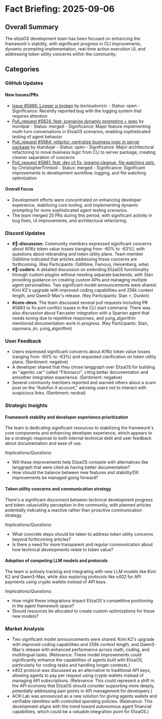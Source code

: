 # Fact Briefing: 2025-09-06

## Overall Summary
The elizaOS development team has been focused on enhancing the framework's stability, with significant progress in CLI improvements, dynamic prompting implementation, real-time action execution UI, and addressing token utility concerns within the community.

## Categories

### GitHub Updates

#### New Issues/PRs
- [Issue #5886: Logger is broken](https://github.com/elizaOS/eliza/issues/5886) by borisudovicic - Status: open - Significance: Recently reported bug with the logging system that requires attention
- [Pull_request #5824: feat: scenarios dynamic prompting + spec](https://github.com/elizaOS/eliza/pull/5824) by monilpat - Status: merged - Significance: Major feature implementing multi-turn conversations in ElizaOS scenarios, enabling sophisticated testing of agent behavior
- [Pull_request #5864: refactor: centralize business logic in server package](https://github.com/elizaOS/eliza/pull/5864) by standujar - Status: open - Significance: Major architectural refactoring to move business logic from CLI to server package, creating cleaner separation of concerns
- [Pull_request #5881: feat: dev cli fix, logging cleanup, file watching optz.](https://github.com/elizaOS/eliza/pull/5881) by ChristopherTrimboli - Status: merged - Significance: Significant improvements to development workflow, logging, and file watching optimization

#### Overall Focus
- Development efforts were concentrated on enhancing developer experience, stabilizing core tooling, and implementing dynamic prompting for more sophisticated agent testing scenarios.
- The team merged 25 PRs during this period, with significant activity in bug fixes, UI improvements, and architectural refactoring.

### Discord Updates
- **#💬-discussion:** Community members expressed significant concerns about AI16z token value losses (ranging from -60% to -63%), with questions about rebranding and token utility plans. Team member Odilitime indicated that articles addressing these concerns are forthcoming. (Key Participants: Odilitime, Famous, Heisenberg, edw)
- **#💬-coders:** A detailed discussion on extending ElizaOS functionality through custom plugins without needing separate backends, with Stan providing guidance on creating custom APIs and managing multiple agent personalities. Two significant model announcements were shared: Kimi K2's upgrade with improved coding capabilities and 256k context length, and Qwen3-Max's release. (Key Participants: Stan ⚡, Dunkin)
- **#core-devs:** The team discussed several pull requests including PR #5883 to fix port conflict issues in the CLI start command. There was also discussion about Farcaster integration with a Spartan agent that needs tuning due to repetitive responses, and yung_algorithm mentioned documentation work in progress. (Key Participants: Stan, sayonara, jin, yung_algorithm)

### User Feedback
- Users expressed significant concerns about AI16z token value losses (ranging from -60% to -63%) and requested clarification on token utility plans. (Sentiment: negative)
- A developer shared that they chose langgraph over ElizaOS for building an "agentic car" called "Fibonacci", citing better documentation and smoother integration experience. (Sentiment: negative)
- Several community members reported and warned others about a scam post on the "Autofun X account," advising users not to interact with suspicious links. (Sentiment: neutral)

### Strategic Insights

#### Framework stability and developer experience prioritization
The team is dedicating significant resources to stabilizing the framework's core components and enhancing developer experience, which appears to be a strategic response to both internal technical debt and user feedback about documentation and ease of use.

*Implications/Questions:*
  - Will these improvements help ElizaOS compete with alternatives like langgraph that were cited as having better documentation?
  - How should the balance between new features and stability/DX improvements be managed going forward?

#### Token utility concerns and communication strategy
There's a significant disconnect between technical development progress and token value/utility perception in the community, with planned articles potentially indicating a reactive rather than proactive communication strategy.

*Implications/Questions:*
  - What concrete steps should be taken to address token utility concerns beyond forthcoming articles?
  - Is there a need for more transparent and regular communication about how technical developments relate to token value?

#### Adoption of competing LLM models and protocols
The team is actively tracking and integrating with new LLM models like Kimi K2 and Qwen3-Max, while also exploring protocols like x402 for API payments using crypto wallets instead of API keys.

*Implications/Questions:*
  - How might these integrations impact ElizaOS's competitive positioning in the agent framework space?
  - Should resources be allocated to create custom optimizations for these new models?

### Market Analysis
- Two significant model announcements were shared: Kimi K2's upgrade with improved coding capabilities and 256k context length, and Qwen3-Max's release with enhanced performance across math, coding, and multilingual tasks. (Relevance: These model improvements could significantly enhance the capabilities of agents built with ElizaOS, particularly for coding tasks and handling longer contexts.)
- x402 protocol was discussed as an alternative to traditional API keys, allowing agents to pay per request using crypto wallets instead of managing API subscriptions. (Relevance: This could represent a shift in the API economy that ElizaOS should consider supporting more deeply, potentially addressing pain points in API management for developers.)
- ACK-Lab was announced as a new solution for giving agents wallets and verifiable identities with controlled spending policies. (Relevance: This development aligns with the trend toward autonomous agent financial capabilities, which could be a valuable integration point for ElizaOS.)